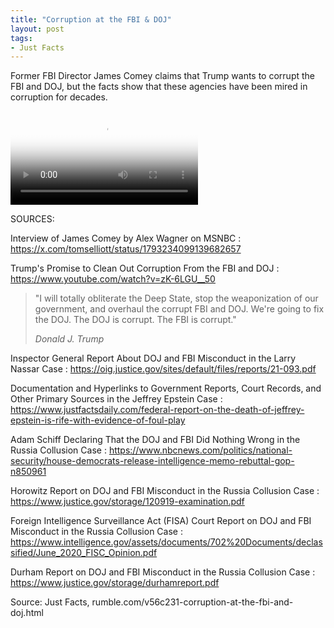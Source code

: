 ```yaml
---
title: "Corruption at the FBI & DOJ"
layout: post
tags:
- Just Facts
---
```


Former FBI Director James Comey claims that Trump wants to corrupt the FBI and DOJ, but the facts show that these agencies have been mired in corruption for decades.

<div class="embed-responsive embed-responsive-16by9" style="margin-bottom: 1em;"><video class="embed-responsive-item" controls src="https://www.glockspiel.com/impeach45/2024-07-10-epstein-v-trump.mp4" poster="https://www.glockspiel.com/impeach45/2024-07-10-epstein-v-trump.jpg"></video><br></div>

SOURCES:

Interview of James Comey by Alex Wagner on MSNBC
: https://x.com/tomselliott/status/1793234099139682657

Trump's Promise to Clean Out Corruption From the FBI and DOJ
: https://www.youtube.com/watch?v=zK-6LGU__50

> "I will totally obliterate the Deep State, stop the weaponization of our government, and overhaul the corrupt FBI and DOJ. We're going to fix the DOJ. The DOJ is corrupt. The FBI is corrupt."
>
> <cite>Donald J. Trump</cite>

Inspector General Report About DOJ and FBI Misconduct in the Larry Nassar Case
: https://oig.justice.gov/sites/default/files/reports/21-093.pdf

Documentation and Hyperlinks to Government Reports, Court Records, and Other Primary Sources in the Jeffrey Epstein Case
: https://www.justfactsdaily.com/federal-report-on-the-death-of-jeffrey-epstein-is-rife-with-evidence-of-foul-play

Adam Schiff Declaring That the DOJ and FBI Did Nothing Wrong in the Russia Collusion Case
: https://www.nbcnews.com/politics/national-security/house-democrats-release-intelligence-memo-rebuttal-gop-n850961

Horowitz Report on DOJ and FBI Misconduct in the Russia Collusion Case
: https://www.justice.gov/storage/120919-examination.pdf

Foreign Intelligence Surveillance Act (FISA) Court Report on DOJ and FBI Misconduct in the Russia Collusion Case
: https://www.intelligence.gov/assets/documents/702%20Documents/declassified/June_2020_FISC_Opinion.pdf

Durham Report on DOJ and FBI Misconduct in the Russia Collusion Case
: https://www.justice.gov/storage/durhamreport.pdf

Source: Just Facts, rumble.com/v56c231-corruption-at-the-fbi-and-doj.html
